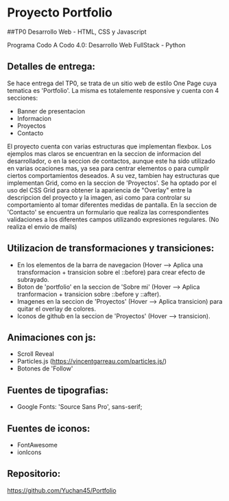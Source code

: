 # Proyecto Portfolio

##TP0 Desarrollo Web - HTML, CSS y Javascript

Programa Codo A Codo 4.0: Desarrollo Web FullStack - Python

## Detalles de entrega:

Se hace entrega del TP0, se trata de un sitio web de estilo One Page cuya tematica es 'Portfolio'. La misma es totalemente responsive y cuenta con 4 secciones:

- Banner de presentacion
- Informacion
- Proyectos
- Contacto

El proyecto cuenta con varias estructuras que implementan flexbox. Los ejemplos mas claros se encuentran en la seccion de informacion del desarrollador, o en la seccion de contactos, aunque este ha sido utilizado en varias ocaciones mas, ya sea para centrar elementos o para cumplir ciertos comportamientos deseados.
A su vez, tambien hay estructuras que implementan Grid, como en la seccion de 'Proyectos'. Se ha optado por el uso del CSS Grid para obtener la apariencia de "Overlay" entre la descripcion del proyecto y la imagen, asi como para controlar su comportamiento al tomar diferentes medidas de pantalla.
En la seccion de 'Contacto' se encuentra un formulario que realiza las correspondientes validaciones a los diferentes campos utilizando expresiones regulares. (No realiza el envio de mails)


## Utilizacion de transformaciones y transiciones:

- En los elementos de la barra de navegacion (Hover --> Aplica una transformacion + transicion sobre el ::before) para crear efecto de subrayado. 
- Boton de 'portfolio' en la seccion de 'Sobre mi' (Hover --> Aplica tranformacion + transicion sobre ::before y ::after).
- Imagenes en la seccion de 'Proyectos' (Hover --> Aplica transicion) para quitar el overlay de colores.
- Iconos de github en la seccion de 'Proyectos' (Hover --> transicion).


## Animaciones con js:

- Scroll Reveal
- Particles.js (https://vincentgarreau.com/particles.js/)
- Botones de 'Follow'


## Fuentes de tipografias:

- Google Fonts: 'Source Sans Pro', sans-serif;


## Fuentes de iconos: 

- FontAwesome
- ionIcons


## Repositorio:

https://github.com/Yuchan45/Portfolio

